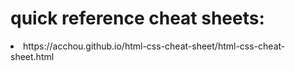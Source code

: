# quick reference cheat sheets:
<li>https://acchou.github.io/html-css-cheat-sheet/html-css-cheat-sheet.html</li>

